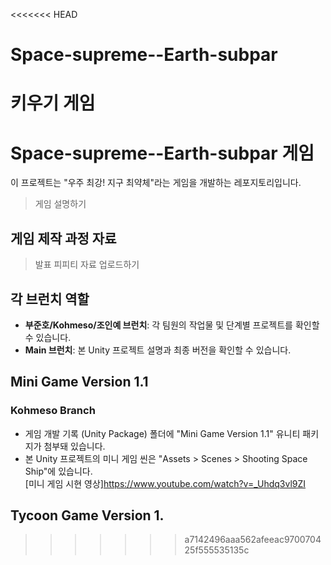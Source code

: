 <<<<<<< HEAD
# Space-supreme--Earth-subpar
 키우기 게임
=======
# Space-supreme--Earth-subpar 게임
이 프로젝트는 "우주 최강! 지구 최약체"라는 게임을 개발하는 레포지토리입니다.
> 게임 설명하기  


## 게임 제작 과정 자료
> 발표 피피티 자료 업로드하기  


## 각 브런치 역할
- **부준호/Kohmeso/조인예 브런치**: 각 팀원의 작업물 및 단계별 프로젝트를 확인할 수 있습니다.
- **Main 브런치**: 본 Unity 프로젝트 설명과 최종 버전을 확인할 수 있습니다.  


## Mini Game Version 1.1
### Kohmeso Branch
- 게임 개발 기록 (Unity Package) 폴더에 "Mini Game Version 1.1" 유니티 패키지가 첨부돼 있습니다.
- 본 Unity 프로젝트의 미니 게임 씬은 "Assets > Scenes > Shooting Space Ship"에 있습니다.</br>
  [미니 게임 시현 영상]<https://www.youtube.com/watch?v=_Uhdq3vl9ZI>


## Tycoon Game Version 1.  

>>>>>>> a7142496aaa562afeeac970070425f555535135c

